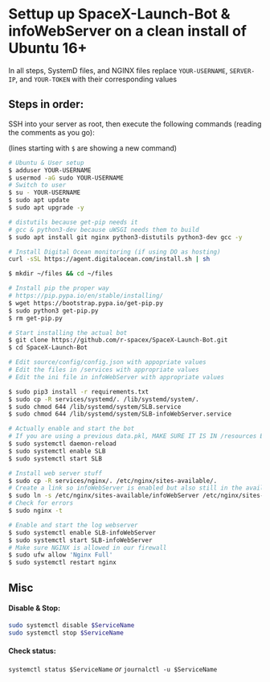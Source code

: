 # Settup up SpaceX-Launch-Bot & infoWebServer on a clean install of Ubuntu 16+

In all steps, SystemD files, and NGINX files replace `YOUR-USERNAME`, `SERVER-IP`, and `YOUR-TOKEN` with their corresponding values

## Steps in order:

SSH into your server as root, then execute the following commands (reading the comments as you go):

(lines starting with `$` are showing a new command)

```bash
# Ubuntu & User setup
$ adduser YOUR-USERNAME
$ usermod -aG sudo YOUR-USERNAME
# Switch to user
$ su - YOUR-USERNAME
$ sudo apt update
$ sudo apt upgrade -y

# distutils because get-pip needs it
# gcc & python3-dev because uWSGI needs them to build
$ sudo apt install git nginx python3-distutils python3-dev gcc -y

# Install Digital Ocean monitoring (if using DO as hosting)
curl -sSL https://agent.digitalocean.com/install.sh | sh

$ mkdir ~/files && cd ~/files

# Install pip the proper way
# https://pip.pypa.io/en/stable/installing/
$ wget https://bootstrap.pypa.io/get-pip.py
$ sudo python3 get-pip.py
$ rm get-pip.py

# Start installing the actual bot
$ git clone https://github.com/r-spacex/SpaceX-Launch-Bot.git
$ cd SpaceX-Launch-Bot

# Edit source/config/config.json with appopriate values
# Edit the files in /services with appropriate values 
# Edit the ini file in infoWebServer with appropriate values

$ sudo pip3 install -r requirements.txt
$ sudo cp -R services/systemd/. /lib/systemd/system/.
$ sudo chmod 644 /lib/systemd/system/SLB.service
$ sudo chmod 644 /lib/systemd/system/SLB-infoWebServer.service

# Actually enable and start the bot
# If you are using a previous data.pkl, MAKE SURE IT IS IN /resources BEFORE STARTING
$ sudo systemctl daemon-reload
$ sudo systemctl enable SLB
$ sudo systemctl start SLB

# Install web server stuff
$ sudo cp -R services/nginx/. /etc/nginx/sites-available/.
# Create a link so infoWebServer is enabled but also still in the available dir
$ sudo ln -s /etc/nginx/sites-available/infoWebServer /etc/nginx/sites-enabled
# Check for errors
$ sudo nginx -t

# Enable and start the log webserver
$ sudo systemctl enable SLB-infoWebServer
$ sudo systemctl start SLB-infoWebServer
# Make sure NGINX is allowed in our firewall
$ sudo ufw allow 'Nginx Full'
$ sudo systemctl restart nginx
```

## Misc

#### Disable & Stop:

```bash
sudo systemctl disable $ServiceName
sudo systemctl stop $ServiceName
```

#### Check status:

`systemctl status $ServiceName` *or* `journalctl -u $ServiceName`
